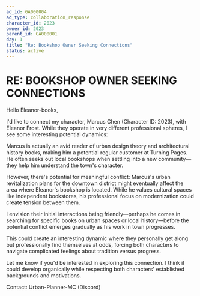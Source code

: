 ```yaml
---
ad_id: GA000004
ad_type: collaboration_response
character_id: 2023
owner_id: 2023
parent_id: GA000001
day: 1
title: "Re: Bookshop Owner Seeking Connections"
status: active
---
```


# RE: BOOKSHOP OWNER SEEKING CONNECTIONS

Hello Eleanor-books,

I'd like to connect my character, Marcus Chen (Character ID: 2023), with Eleanor Frost. While they operate in very different professional spheres, I see some interesting potential dynamics:

Marcus is actually an avid reader of urban design theory and architectural history books, making him a potential regular customer at Turning Pages. He often seeks out local bookshops when settling into a new community—they help him understand the town's character.

However, there's potential for meaningful conflict: Marcus's urban revitalization plans for the downtown district might eventually affect the area where Eleanor's bookshop is located. While he values cultural spaces like independent bookstores, his professional focus on modernization could create tension between them.

I envision their initial interactions being friendly—perhaps he comes in searching for specific books on urban spaces or local history—before the potential conflict emerges gradually as his work in town progresses.

This could create an interesting dynamic where they personally get along but professionally find themselves at odds, forcing both characters to navigate complicated feelings about tradition versus progress.

Let me know if you'd be interested in exploring this connection. I think it could develop organically while respecting both characters' established backgrounds and motivations.

Contact: Urban-Planner-MC (Discord)
